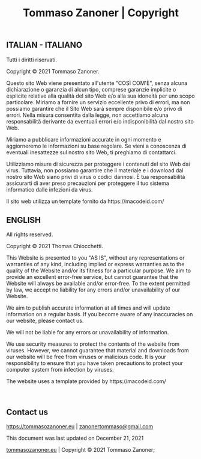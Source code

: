 <header id="header">
		<div class="container">
			<div class="row">
				<div class="col-ms-12">
					<h1><span>Tommaso Zanoner | Copyright</span></h1>
				</div>
			</div>
		</div>
	</header>
	<div id="container">
		<div class="container">
			<div class="row">
				<div class="col-ms-12">
					<article>
						<h2>ITALIAN - ITALIANO</h2>
                        <p>Tutti i diritti riservati.</p>
                        <p>Copyright © 2021 Tommaso Zanoner.</p>
                        <p>Questo sito Web viene presentato all'utente "COSÌ COM'È", senza alcuna dichiarazione o garanzia di alcun tipo, comprese garanzie implicite o esplicite relative alla qualità del sito Web e/o alla sua idoneità per uno scopo particolare. Miriamo a fornire un servizio eccellente privo di errori, ma non possiamo garantire che il Sito Web sarà sempre disponibile e/o privo di errori. Nella misura consentita dalla legge, non accettiamo alcuna responsabilità derivante da eventuali errori e/o indisponibilità dal nostro sito Web.</p>
                        <p>Miriamo a pubblicare informazioni accurate in ogni momento e aggiorneremo le informazioni su base regolare. Se vieni a conoscenza di eventuali inesattezze sul nostro sito Web, ti preghiamo di contattarci.</p>
                        <p>Utilizziamo misure di sicurezza per proteggere i contenuti del sito Web dai virus. Tuttavia, non possiamo garantire che il materiale e i download dal nostro sito Web siano privi di virus o codici dannosi. È tua responsabilità assicurarti di aver preso precauzioni per proteggere il tuo sistema informatico dalle infezioni da virus.</p>
                        <p>Il sito web utilizza un template fornito da https://macodeid.com/</p>
                        <h2>ENGLISH</h2>
                        <p>All rights reserved.</p>
                        <p>Copyright © 2021 Thomas Chiocchetti.</p>
                        <p>This Website is presented to you "AS IS", without any representations or warranties of any kind, including implied or express warranties as to the quality of the Website and/or its fitness for a particular purpose. We aim to provide an excellent error-free service, but cannot guarantee that the Website will always be available and/or error-free. To the extent permitted by law, we accept no liability for any errors and/or unavailability of our Website.</p>
                        <p>We aim to publish accurate information at all times and will update information on a regular basis. If you become aware of any inaccuracies on our website, please contact us.</p> <p>We will not be liable for any errors or unavailability of information.
                        <p>We use security measures to protect the contents of the website from viruses. However, we cannot guarantee that material and downloads from our website will be free from viruses or malicious code. It is your responsibility to ensure that you have taken precautions to protect your computer system from infection by viruses.</p>
                        <p>The website uses a template provided by https://macodeid.com/</p>
                        <br>
                        <h1>Contact us</h1>
                        <p><a target="_blank" rel="nofollow" href="https://tommasozanoner.eu">https://tommasozanoner.eu</a> | <a href="mailto:zanonertommaso@gmail.com">zanonertommaso@gmail.com</a></p>
                        <p>This document was last updated on December 21, 2021</p>
					</article>
				</div>
			</div>
		</div>
	</div>
	    <footer id="footer">
			<div class="container">
				<div class="row">
					<div class="col-ms-12">
					    <a target="_blank" rel="nofollow" href="https://tommasozanoner.eu">tommasozanoner.eu</a> | Copyright &copy; 2021 Tommaso Zanoner;
                    </div>
				</div>
			</div>
		</footer>
</body>
</html>
